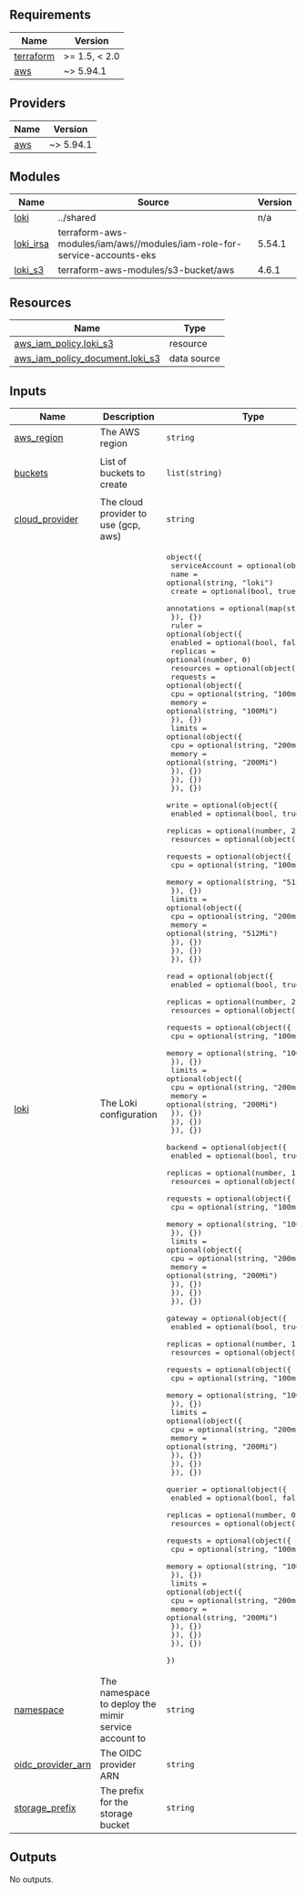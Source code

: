 <!-- BEGIN_TF_DOCS -->
## Requirements

| Name | Version |
|------|---------|
| <a name="requirement_terraform"></a> [terraform](#requirement\_terraform) | >= 1.5, < 2.0 |
| <a name="requirement_aws"></a> [aws](#requirement\_aws) | ~> 5.94.1 |

## Providers

| Name | Version |
|------|---------|
| <a name="provider_aws"></a> [aws](#provider\_aws) | ~> 5.94.1 |

## Modules

| Name | Source | Version |
|------|--------|---------|
| <a name="module_loki"></a> [loki](#module\_loki) | ../shared | n/a |
| <a name="module_loki_irsa"></a> [loki\_irsa](#module\_loki\_irsa) | terraform-aws-modules/iam/aws//modules/iam-role-for-service-accounts-eks | 5.54.1 |
| <a name="module_loki_s3"></a> [loki\_s3](#module\_loki\_s3) | terraform-aws-modules/s3-bucket/aws | 4.6.1 |

## Resources

| Name | Type |
|------|------|
| [aws_iam_policy.loki_s3](https://registry.terraform.io/providers/hashicorp/aws/latest/docs/resources/iam_policy) | resource |
| [aws_iam_policy_document.loki_s3](https://registry.terraform.io/providers/hashicorp/aws/latest/docs/data-sources/iam_policy_document) | data source |

## Inputs

| Name | Description | Type | Default | Required |
|------|-------------|------|---------|:--------:|
| <a name="input_aws_region"></a> [aws\_region](#input\_aws\_region) | The AWS region | `string` | `"eu-west-1"` | no |
| <a name="input_buckets"></a> [buckets](#input\_buckets) | List of buckets to create | `list(string)` | <pre>[<br/>  "chunks"<br/>]</pre> | no |
| <a name="input_cloud_provider"></a> [cloud\_provider](#input\_cloud\_provider) | The cloud provider to use (gcp, aws) | `string` | `"aws"` | no |
| <a name="input_loki"></a> [loki](#input\_loki) | The Loki configuration | <pre>object({<br/>    serviceAccount = optional(object({<br/>      name        = optional(string, "loki")<br/>      create      = optional(bool, true)<br/>      annotations = optional(map(string), {})<br/>    }), {})<br/>    ruler = optional(object({<br/>      enabled  = optional(bool, false)<br/>      replicas = optional(number, 0)<br/>      resources = optional(object({<br/>        requests = optional(object({<br/>          cpu    = optional(string, "100m")<br/>          memory = optional(string, "100Mi")<br/>        }), {})<br/>        limits = optional(object({<br/>          cpu    = optional(string, "200m")<br/>          memory = optional(string, "200Mi")<br/>        }), {})<br/>      }), {})<br/>    }), {})<br/>    write = optional(object({<br/>      enabled  = optional(bool, true)<br/>      replicas = optional(number, 2)<br/>      resources = optional(object({<br/>        requests = optional(object({<br/>          cpu    = optional(string, "100m")<br/>          memory = optional(string, "512Mi")<br/>        }), {})<br/>        limits = optional(object({<br/>          cpu    = optional(string, "200m")<br/>          memory = optional(string, "512Mi")<br/>        }), {})<br/>      }), {})<br/>    }), {})<br/>    read = optional(object({<br/>      enabled  = optional(bool, true)<br/>      replicas = optional(number, 2)<br/>      resources = optional(object({<br/>        requests = optional(object({<br/>          cpu    = optional(string, "100m")<br/>          memory = optional(string, "100Mi")<br/>        }), {})<br/>        limits = optional(object({<br/>          cpu    = optional(string, "200m")<br/>          memory = optional(string, "200Mi")<br/>        }), {})<br/>      }), {})<br/>    }), {})<br/>    backend = optional(object({<br/>      enabled  = optional(bool, true)<br/>      replicas = optional(number, 1)<br/>      resources = optional(object({<br/>        requests = optional(object({<br/>          cpu    = optional(string, "100m")<br/>          memory = optional(string, "100Mi")<br/>        }), {})<br/>        limits = optional(object({<br/>          cpu    = optional(string, "200m")<br/>          memory = optional(string, "200Mi")<br/>        }), {})<br/>      }), {})<br/>    }), {})<br/>    gateway = optional(object({<br/>      enabled  = optional(bool, true)<br/>      replicas = optional(number, 1)<br/>      resources = optional(object({<br/>        requests = optional(object({<br/>          cpu    = optional(string, "100m")<br/>          memory = optional(string, "100Mi")<br/>        }), {})<br/>        limits = optional(object({<br/>          cpu    = optional(string, "200m")<br/>          memory = optional(string, "200Mi")<br/>        }), {})<br/>      }), {})<br/>    }), {})<br/>    querier = optional(object({<br/>      enabled  = optional(bool, false)<br/>      replicas = optional(number, 0)<br/>      resources = optional(object({<br/>        requests = optional(object({<br/>          cpu    = optional(string, "100m")<br/>          memory = optional(string, "100Mi")<br/>        }), {})<br/>        limits = optional(object({<br/>          cpu    = optional(string, "200m")<br/>          memory = optional(string, "200Mi")<br/>        }), {})<br/>      }), {})<br/>    }), {})<br/>  })</pre> | `{}` | no |
| <a name="input_namespace"></a> [namespace](#input\_namespace) | The namespace to deploy the mimir service account to | `string` | n/a | yes |
| <a name="input_oidc_provider_arn"></a> [oidc\_provider\_arn](#input\_oidc\_provider\_arn) | The OIDC provider ARN | `string` | n/a | yes |
| <a name="input_storage_prefix"></a> [storage\_prefix](#input\_storage\_prefix) | The prefix for the storage bucket | `string` | `""` | no |

## Outputs

No outputs.
<!-- END_TF_DOCS -->